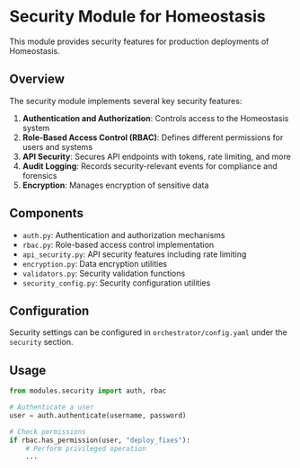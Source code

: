 # Security Module for Homeostasis

This module provides security features for production deployments of Homeostasis.

## Overview

The security module implements several key security features:

1. **Authentication and Authorization**: Controls access to the Homeostasis system
2. **Role-Based Access Control (RBAC)**: Defines different permissions for users and systems
3. **API Security**: Secures API endpoints with tokens, rate limiting, and more
4. **Audit Logging**: Records security-relevant events for compliance and forensics
5. **Encryption**: Manages encryption of sensitive data

## Components

- `auth.py`: Authentication and authorization mechanisms
- `rbac.py`: Role-based access control implementation
- `api_security.py`: API security features including rate limiting
- `encryption.py`: Data encryption utilities
- `validators.py`: Security validation functions
- `security_config.py`: Security configuration utilities

## Configuration

Security settings can be configured in `orchestrator/config.yaml` under the `security` section.

## Usage

```python
from modules.security import auth, rbac

# Authenticate a user
user = auth.authenticate(username, password)

# Check permissions
if rbac.has_permission(user, "deploy_fixes"):
    # Perform privileged operation
    ...
```